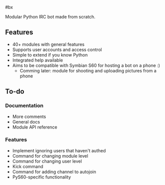 #bx

Modular Python IRC bot made from scratch.


## Features
* 40+ modules with general features
* Supports user accounts and access control
* Simple to extend if you know Python
* Integrated help available
* Aims to be compatible with Symbian S60 for hosting a bot on a phone :)
  * Comming later: module for shooting and uploading pictures from a phone

## To-do

### Documentation
* More comments
* General docs
* Module API reference

### Features
* Implement ignoring users that haven't authed
* Command for changing module level
* Command for changing user level
* Kick command
* Command for adding channel to autojoin
* PyS60-specific functionality
